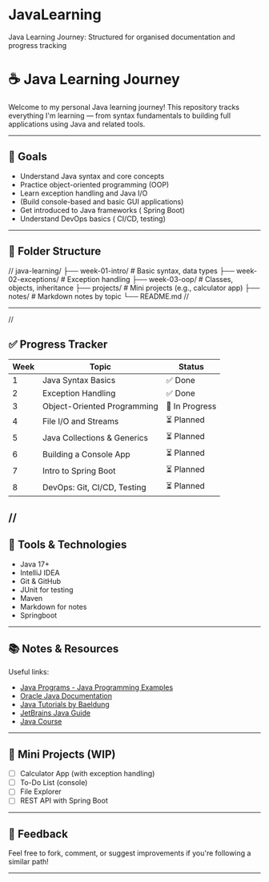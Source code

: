 # JavaLearning
Java Learning Journey: Structured for organised documentation and progress tracking

# ☕ Java Learning Journey

Welcome to my personal Java learning journey! This repository tracks everything I'm learning — from syntax fundamentals to building full applications using Java and related tools.

---

## 🎯 Goals

- Understand Java syntax and core concepts
- Practice object-oriented programming (OOP)
- Learn exception handling and Java I/O
- (Build console-based and basic GUI applications)
- Get introduced to Java frameworks ( Spring Boot)
- Understand DevOps basics ( CI/CD, testing)

---

## 📁 Folder Structure



//
java-learning/
├── week-01-intro/            # Basic syntax, data types
├── week-02-exceptions/       # Exception handling
├── week-03-oop/              # Classes, objects, inheritance
├── projects/                 # Mini projects (e.g., calculator app)
├── notes/                    # Markdown notes by topic
└── README.md
//


---
//
## ✅ Progress Tracker

| Week | Topic                         | Status |
|------|-------------------------------|--------|
| 1    | Java Syntax Basics            | ✅ Done |
| 2    | Exception Handling            | ✅ Done |
| 3    | Object-Oriented Programming   | 🔄 In Progress |
| 4    | File I/O and Streams          | ⏳ Planned |
| 5    | Java Collections & Generics   | ⏳ Planned |
| 6    | Building a Console App        | ⏳ Planned |
| 7    | Intro to Spring Boot          | ⏳ Planned |
| 8    | DevOps: Git, CI/CD, Testing   | ⏳ Planned |
//
---

## 🧰 Tools & Technologies

- Java 17+
- IntelliJ IDEA
- Git & GitHub
- JUnit for testing
- Maven
- Markdown for notes
- Springboot

---

## 📚 Notes & Resources

Useful links:

- [Java Programs - Java Programming Examples](https://www.geeksforgeeks.org/java/java-programming-examples/)
- [Oracle Java Documentation](https://docs.oracle.com/en/java/)
- [Java Tutorials by Baeldung](https://www.baeldung.com/)
- [JetBrains Java Guide](https://www.jetbrains.com/guide/java/)
- [Java Course](https://www.youtube.com/watch?v=xTtL8E4LzTQ)

---

## 🚀 Mini Projects (WIP)

- [ ] Calculator App (with exception handling)
- [ ] To-Do List (console)
- [ ] File Explorer
- [ ] REST API with Spring Boot

---

## 🤝 Feedback

Feel free to fork, comment, or suggest improvements if you're following a similar path!



---

